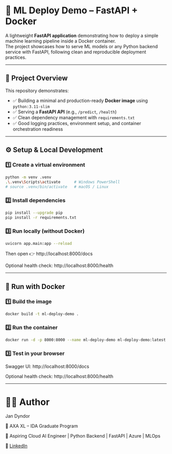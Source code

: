 # 🚀 ML Deploy Demo – FastAPI + Docker

A lightweight **FastAPI application** demonstrating how to deploy a simple machine learning pipeline inside a Docker container.  
The project showcases how to serve ML models or any Python backend service with FastAPI, following clean and reproducible deployment practices.

---

## 🧱 Project Overview

This repository demonstrates:
- ✅ Building a minimal and production-ready **Docker image** using `python:3.11-slim`
- ✅ Serving a **FastAPI API** (e.g., `/predict`, `/health`)
- ✅ Clean dependency management with `requirements.txt`
- ✅ Good logging practices, environment setup, and container orchestration readiness

---


## ⚙️ Setup & Local Development

### 1️⃣ Create a virtual environment
```bash
python -m venv .venv
.\.venv\Scripts\activate      # Windows PowerShell
# source .venv/bin/activate   # macOS / Linux
```

### 2️⃣ Install dependencies
```bash
pip install --upgrade pip
pip install -r requirements.txt
```
### 3️⃣ Run locally (without Docker)
```bash
uvicorn app.main:app --reload
```
Then open 👉 http://localhost:8000/docs

Optional health check: http://localhost:8000/health

---

## 🐳 Run with Docker

### 1️⃣ Build the image
```bash
docker build -t ml-deploy-demo .
```
### 2️⃣ Run the container
```bash
docker run -d -p 8000:8000 --name ml-deploy-demo ml-deploy-demo:latest
```
### 3️⃣ Test in your browser

Swagger UI: http://localhost:8000/docs

Optional health check: http://localhost:8000/health

---

# 👨‍💻 Author

Jan Dyndor

💼 AXA XL – IDA Graduate Program

🎯 Aspiring Cloud AI Engineer | Python Backend | FastAPI | Azure | MLOps

📧 [LinkedIn](https://www.linkedin.com/in/jan-dyndor)
